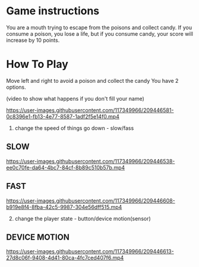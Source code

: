 # Game instructions
You are a mouth trying to escape from the poisons and collect candy. If you consume a poison, you lose a life, but if you consume candy, your score will increase by 10 points.

# How To Play
Move left and right to avoid a poison and collect the candy
You have 2 options.

(video to show what happens if you don't fill your name)


https://user-images.githubusercontent.com/117349966/209446581-0c8396e1-fb13-4e77-8587-1adf2f5e14f0.mp4



1. change the speed of things go down - slow/fass

## SLOW

https://user-images.githubusercontent.com/117349966/209446538-ee0c70fe-da64-4bc7-84cf-8b89c510b57b.mp4




## FAST

https://user-images.githubusercontent.com/117349966/209446608-b919e8f4-8fba-42c5-9987-304e56dff515.mp4


2. change the player state - button/device motion(sensor)

## DEVICE MOTION

https://user-images.githubusercontent.com/117349966/209446613-27d8c06f-9408-4d41-80ca-4fc7ced407f6.mp4




